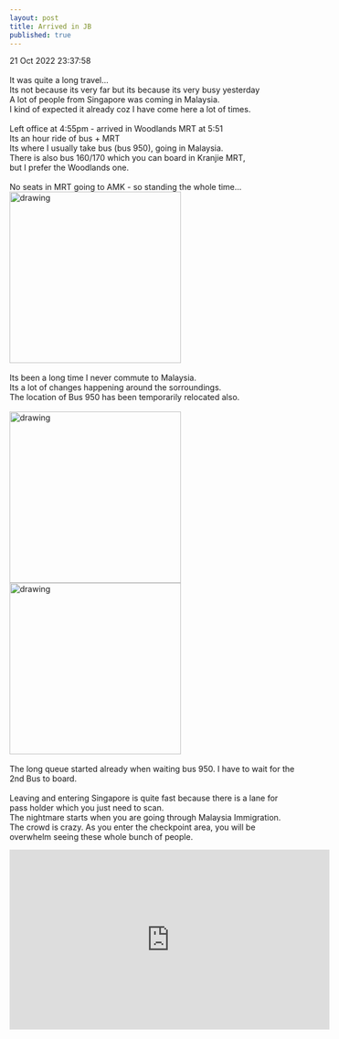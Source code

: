 ```yaml
---
layout: post
title: Arrived in JB
published: true
---
```

21 Oct 2022 23:37:58
<br>
<br>
It was quite a long travel...
<br>
Its not because its very far but its because its very busy yesterday
<br>
A lot of people from Singapore was coming in Malaysia.
<br>
I kind of expected it already coz I have come here a lot of times.
<br>
<br>
Left office at 4:55pm - arrived in Woodlands MRT at 5:51
<br>
Its an hour ride of bus + MRT
<br>
Its where I usually take bus (bus 950), going in Malaysia.
<br>
There is also bus 160/170 which you can board in Kranjie MRT,
<br>
but I prefer the Woodlands one.
<br>
<br>
No seats in MRT going to AMK - so standing the whole time...
<br>
<img src="https://drive.google.com/uc?export=view&id=1xwof-W534TyoxT-LckHLQJmO-sAJ8FTy" alt="drawing" width="300"/>
<br>
<br>
Its been a long time I never commute to Malaysia.
<br>
Its a lot of changes happening around the sorroundings.
<br>
The location of Bus 950 has been temporarily relocated also.
<br>
<br>
<img src="https://drive.google.com/uc?export=view&id=1LHbDwufbMVlxkQMFFvN8ycgt58pV6EK3" alt="drawing" width="300"/> <img src="https://drive.google.com/uc?export=view&id=1vG8dp8zeVlDJMhQr8KbxfgNp5PZSHANG" alt="drawing" width="300"/>
<br>
<br>
The long queue started already when waiting bus 950. I have to wait for the 2nd Bus to board.
<br>
<br>
Leaving and entering Singapore is quite fast because there is a lane for pass holder which you just need to scan.
<br>
The nightmare starts when you are going through Malaysia Immigration.
<br>
The crowd is crazy. As you enter the checkpoint area, you will be overwhelm seeing these whole bunch of people.
<br>
<iframe width="560" height="315"
src="https://www.youtube.com/embed/zPjYod-aTc0" 
frameborder="0" 
allow="accelerometer; autoplay; encrypted-media; gyroscope; picture-in-picture" 
allowfullscreen></iframe>



